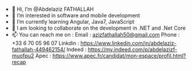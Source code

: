 - 👋 Hi, I’m @Abdelaziz FATHALLAH
- 👀 I’m interested in software and mobile development
- 🌱 I’m currently learning Angular, Java7, JavaScript
- 💞️ I am looking to collaborate on the development in .NET and .Net Core 
- 📫 You can reach me on :
                          Email : azizfathallah50@gmail.com
                          Phone : +33 6 70 05 96 07
                          Linkdin : https://www.linkedin.com/in/abdelaziz-fathallah-449462154/
                          Indeed : https://my.indeed.com/p/abdelazizf-muofpu2
                          Apec : https://www.apec.fr/candidat/mon-espace/profil.html?recap
